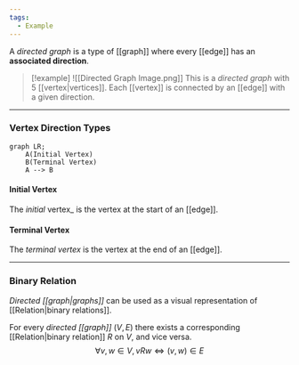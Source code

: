 ```yaml
---
tags:
  - Example
---
```

A _directed graph_ is a type of [[graph]] where every [[edge]] has an **associated direction**.

> [!example]
> ![[Directed Graph Image.png]]
> This is a _directed graph_ with $5$ [[vertex|vertices]]. Each [[vertex]] is connected by an [[edge]] with a given direction.

---
### Vertex Direction Types
```mermaid
graph LR;
	A(Initial Vertex)
	B(Terminal Vertex)
	A --> B
```
#### Initial Vertex
The _initial_ vertex_ is the vertex at the start of an [[edge]].
#### Terminal Vertex
The _terminal vertex_ is the vertex at the end of an [[edge]].

---
### Binary Relation
_Directed [[graph|graphs]]_ can be used as a visual representation of [[Relation|binary relations]].

For every _directed [[graph]]_ $(V, E)$ there exists a corresponding [[Relation|binary relation]] $R$ on $V$, and vice versa. 
$$\forall v, w \in V, vRw \iff (v,w) \in E$$

